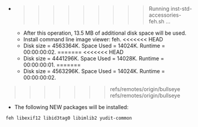 * >>>>>>>>> Running inst-std-accessories-feh.sh ...
  * After this operation, 13.5 MB of additional disk space will be used.
  * Install command line image viewer: feh.
<<<<<<< HEAD
  * Disk size = 4563364K. Space Used = 14024K. Runtime = 00:00:00:02.
=======
<<<<<<< HEAD
  * Disk size = 4441296K. Space Used = 14028K. Runtime = 00:00:00:01.
=======
  * Disk size = 4563296K. Space Used = 14024K. Runtime = 00:00:00:02.
>>>>>>> refs/remotes/origin/bullseye
>>>>>>> refs/remotes/origin/bullseye
  * The following NEW packages will be installed:
  ```bash
feh libexif12 libid3tag0 libimlib2 yudit-common
  ```
